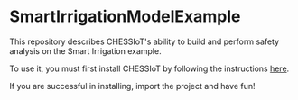 # SmartIrrigationModelExample
This repository describes CHESSIoT's ability to build and perform safety analysis on the Smart Irrigation example.

To use it, you must first install CHESSIoT by following the instructions [here](https://github.com/fihirwe/CHESSIoT-features).

If you are successful in installing, import the project and have fun!
